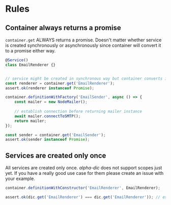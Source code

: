 # Rules

## Container always returns a promise
`container.get` ALWAYS returns a promise. Doesn't matter whether service is created synchronously or asynchronously since container will convert it to a promise either way.

```typescript
@Service()
class EmailRenderer {}


// service might be created in synchronous way but container converts it to a promise
const renderer = container.get('EmailRenderer');
assert.ok(renderer instanceof Promise);

container.definitionWithFactory('EmailSender', async () => {
    const mailer = new NodeMailer();
    
    // establish connection before returning mailer instance
    await mailer.connectToSMTP();
    return mailer;
});

const sender = container.get('EmailSender');
assert.ok(sender instanceof Promise);
```

## Services are created only once

All services are created only once. _alpha-dic_ does not support scopes just yet. If you have a really good use case for them please create an issue with your example.

```typescript
container.definitionWithConstructor('EmailRenderer', EmailRenderer);

assert.ok(dic.get('EmailRenderer') === dic.get('EmailRenderer')); // exactly the same promise = exactly the same service
```